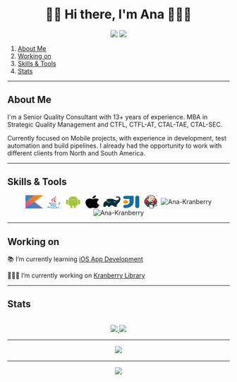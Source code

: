 <h1 align="center">👋🏽 Hi there, I'm Ana 👩🏽‍💻 </h1>


<div align="center">
  <a href = "mailto:kn.ludi@gmail.com"><img src="https://img.shields.io/badge/-Gmail-%23333?style=for-the-badge&logo=gmail&logoColor=white" target="_blank"></a>
  <a href="https://www.linkedin.com/in/ana-ludmila-de-oliveira-974642a4/" target="_blank"><img src="https://img.shields.io/badge/-LinkedIn-%230077B5?style=for-the-badge&logo=linkedin&logoColor=white" target="_blank"></a>
</div>  


1. [About Me](#about-me)
2. [Working on](#working-on)
3. [Skills & Tools](#skills-&-tools)
4. [Stats](#stats)

------------------------------------------------------------------------
## About Me
I'm a Senior Quality Consultant with 13+ years of experience. MBA in Strategic Quality Management and CTFL, CTFL-AT, CTAL-TAE, CTAL-SEC.

Currently focused on Mobile projects, with experience in development, test automation and build pipelines. I already had the opportunity to work with different clients from North and South America.

------------------------------------------------------------------------
## Skills & Tools
<div align="center">
  <img align="center" alt="Ana-Kotlin" height="30" width="40" src="https://raw.githubusercontent.com/devicons/devicon/master/icons/kotlin/kotlin-original.svg">
  <img align="center" alt="Ana-Java" height="30" width="40" src="https://raw.githubusercontent.com/devicons/devicon/master/icons/java/java-original.svg">
  <img align="center" alt="Ana-Android" height="30" width="40" src="https://raw.githubusercontent.com/devicons/devicon/master/icons/android/android-original.svg">
  <img align="center" alt="Ana-iOS" height="30" width="40" src="https://raw.githubusercontent.com/devicons/devicon/master/icons/apple/apple-original.svg">
  <img align="center" alt="Ana-Gradle" height="30" width="40" src="https://raw.githubusercontent.com/devicons/devicon/master/icons/gradle/gradle-plain.svg">
  <img align="center" alt="Ana-intellij" height="30" width="40" src="https://raw.githubusercontent.com/devicons/devicon/master/icons/intellij/intellij-original.svg">
  <img align="center" alt="Ana-jenkins" height="30" width="40" src="https://raw.githubusercontent.com/devicons/devicon/master/icons/jenkins/jenkins-original.svg">
  <img align="center" alt="Ana-Kranberry" height="30" width="30" src="https://raw.githubusercontent.com/knludi/knludi/master/res/logo-kranberry.png">
  <img align="center" alt="Ana-Kranberry" height="40" width="40" src="https://raw.githubusercontent.com/knludi/knludi/master/res/logo-tdc.png">
</div>

------------------------------------------------------------------------
## Working on

📚 I’m currently learning [iOS App Development](https://github.com/knludi-ios)

👩🏽‍🏭 I’m currently working on [Kranberry Library](https://github.com/kranberry-io/kranberry)

------------------------------------------------------------------------
## Stats
<br>
<div align="center">
  <a href="https://github.com/knludi">
  <img height="180em" src="https://github-readme-stats.vercel.app/api?username=knludi&show_icons=true&theme=buefy&count_private=true&show_owner=true"/>
  <img height="180em" src="https://github-readme-stats.vercel.app/api/top-langs/?username=knludi&repo=github-readme-stats"/>
</div>

------------------------------------------------------------------------

<div align="center">
  <a href="https://github.com/knludi">
  <img height="25em" src="https://visitor-badge-reloaded.herokuapp.com/badge?page_id=knludi.knludi&color=00cf00"/>
</div>

------------------------------------------------------------------------
<div align="center">
  <a href="https://github.com/knludi">
  <img height="300em" src="https://raw.githubusercontent.com/knludi/knludi/master/res/ana.gif"/>
</div>